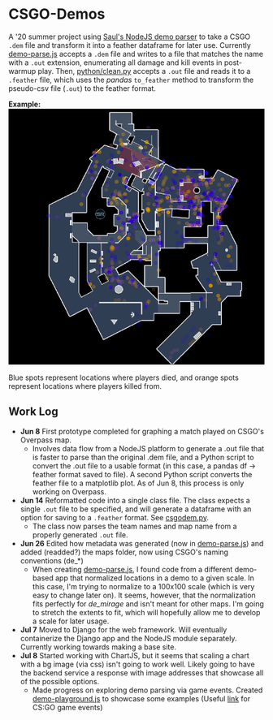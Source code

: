 # CSGO-Demos  

A '20 summer project using [Saul's NodeJS demo parser](https://github.com/saul/demofile) to take a CSGO `.dem` file and transform it into a feather dataframe for later use. Currently [demo-parse.js](csgosite/node/demo-parse.js) accepts a `.dem` file and writes to a file that matches the name with a `.out` extension, enumerating all damage and kill events in post-warmup play. Then, [python/clean.py](python/clean.py) accepts a `.out` file and reads it to a `.feather` file, which uses the *pandas* `to_feather` method to transform the pseudo-csv file (`.out`) to the feather format.  

**Example:**  
![Example output](sample.png)

Blue spots represent locations where players died, and orange spots represent locations where players killed from.


## Work Log  
* **Jun 8** First prototype completed for graphing a match played on CSGO's Overpass map.  
  * Involves data flow from a NodeJS platform to generate a .out file that is faster to parse than the original .dem file, and a Python script to convert the .out file to a usable format (in this case, a pandas df -> feather format saved to file). A second Python script converts the feather file to a matplotlib plot. As of Jun 8, this process is only working on Overpass.  
* **Jun 14** Reformatted code into a single class file. The class expects a single `.out` file to be specified, and will generate a dataframe with an option for saving to a `.feather` format. See [csgodem.py](csgosite/demoviewer/scripts/csgodem.py).  
  * The class now parses the team names and map name from a properly generated `.out` file.  
* **Jun 26** Edited how metadata was generated (now in [demo-parse.js](csgosite/node/demo-parse.js)) and added (readded?) the maps folder, now using CSGO's naming conventions (de_\*)  
  * When creating [demo-parse.js](csgosite/node/demo-parse.js), I found code from a different demo-based app that normalized locations in a demo to a given scale. In this case, I'm trying to normalize to a 100x100 scale (which is very easy to change later on). It seems, however, that the normalization fits perfectly for *de_mirage* and isn't meant for other maps. I'm going to stretch the extents to fit, which will hopefully allow me to develop a scale for later usage.  
* **Jul 7** Moved to Django for the web framework. Will eventually containerize the Django app and the NodeJS module separately. Currently working towards making a base site.  
* **Jul 8** Started working with ChartJS, but it seems that scaling a chart with a bg image (via css) isn't going to work well. Likely going to have the backend service a response with image addresses that showcase all of the possible options.  
  * Made progress on exploring demo parsing via game events. Created [demo-playground.js](csgosite/node/demo-playground.js) to showcase some examples (Useful [link](https://wiki.alliedmods.net/Counter-Strike:_Global_Offensive_Events#weapon_fire) for CS:GO game events)  
